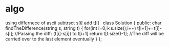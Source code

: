 # algo
using differnece of ascii
subtrsct s[i[ add t[i]
​
​
class Solution {
public:
char findTheDifference(string s, string t)
{
for(int i=0;i<s.size();i++)
t[i+1]+=t[i]-s[i]; //Passing the diff: (t[i]-s[i]) to t[i+1]
return t[t.size()-1]; //The diff will be carried over to the last element eventually
}
};